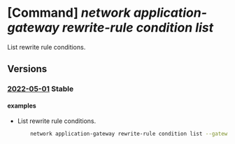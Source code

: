 # [Command] _network application-gateway rewrite-rule condition list_

List rewrite rule conditions.

## Versions

### [2022-05-01](/Resources/mgmt-plane/L3N1YnNjcmlwdGlvbnMve30vcmVzb3VyY2Vncm91cHMve30vcHJvdmlkZXJzL21pY3Jvc29mdC5uZXR3b3JrL2FwcGxpY2F0aW9uZ2F0ZXdheXMve30=/2022-05-01.xml) **Stable**

<!-- mgmt-plane /subscriptions/{}/resourcegroups/{}/providers/microsoft.network/applicationgateways/{} 2022-05-01 properties.rewriteRuleSets[].properties.rewriteRules[].conditions -->

#### examples

- List rewrite rule conditions.
    ```bash
        network application-gateway rewrite-rule condition list --gateway-name MyGateway --resource-group MyResourceGroup --rule-name MyRule --rule-set-name MyRuleSet
    ```
